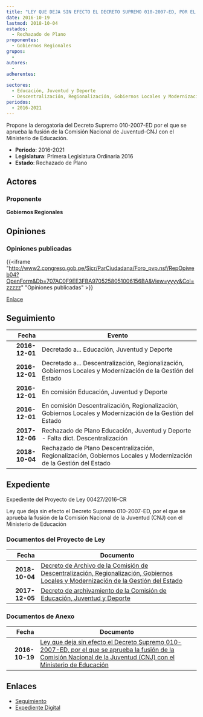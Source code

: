 ```yaml
---
title: "LEY QUE DEJA SIN EFECTO EL DECRETO SUPREMO 010-2007-ED, POR EL QUE SE APRUEBA LA FUSIÓN DE LA COMISIÓN NACIONAL DE LA JUVENTUD-CNJ CON EL MINISTERIO DE EDUCACIÓN."
date: 2016-10-19
lastmod: 2018-10-04
estados: 
  - Rechazado de Plano
proponentes: 
  - Gobiernos Regionales
grupos: 
  - 
autores: 
  - 
adherentes: 
  - 
sectores: 
  - Educación, Juventud y Deporte
  - Descentralización, Regionalización, Gobiernos Locales y Modernización de la Gestión del Estado
periodos: 
  - 2016-2021
---
```


Propone la derogatoria del Decreto Supremo 010-2007-ED por el que se aprueba la fusión de la Comisión Nacional de Juventud-CNJ con el Ministerio de Educación.

- **Periodo**: 2016-2021
- **Legislatura**: Primera Legislatura Ordinaria 2016
- **Estado**: Rechazado de Plano

## Actores

### Proponente

**Gobiernos Regionales**


## Opiniones

### Opiniones publicadas

{{<iframe "http://www2.congreso.gob.pe/Sicr/ParCiudadana/Foro_pvp.nsf/RepOpiweb04?OpenForm&Db=707AC0F9EE3FBA9705258051006156BA&View=yyyy&Col=zzzzz" "Opiniones publicadas" >}}

[Enlace](http://www2.congreso.gob.pe/Sicr/ParCiudadana/Foro_pvp.nsf/RepOpiweb04?OpenForm&Db=707AC0F9EE3FBA9705258051006156BA&View=yyyy&Col=zzzzz)

## Seguimiento

| Fecha | Evento |
|------:|--------|
| **2016-12-01** | Decretado a... Educación, Juventud y Deporte|
| **2016-12-01** | Decretado a... Descentralización, Regionalización, Gobiernos Locales y Modernización de la Gestión del Estado|
| **2016-12-01** | En comisión Educación, Juventud y Deporte|
| **2016-12-01** | En comisión Descentralización, Regionalización, Gobiernos Locales y Modernización de la Gestión del Estado|
| **2017-12-06** | Rechazado de Plano Educación, Juventud y Deporte - Falta dict. Descentralización|
| **2018-10-04** | Rechazado de Plano Descentralización, Regionalización, Gobiernos Locales y Modernización de la Gestión del Estado|


## Expediente

Expediente del Proyecto de Ley 00427/2016-CR

Ley que deja sin efecto el Decreto Supremo 010-2007-ED, por el que se aprueba la fusión de la Comisión Nacional de la Juventud (CNJ) con el Ministerio de Educación


### Documentos del Proyecto de Ley

| Fecha | Documento |
|------:|--------|
| **2018-10-04** | [Decreto de Archivo de la Comisión de Descentralización, Regionalización, Gobiernos Locales y Modernización de la Gestión del Estado](http://www.leyes.congreso.gob.pe/Documentos/2016_2021/Decretos/Archivamiento/DA0042720180104.PDF) |
| **2017-12-05** | [Decreto de archivamiento de la Comisión de Educación, Juventud y Deporte](http://www.leyes.congreso.gob.pe/Documentos/2016_2021/Decretos/Archivamiento/DA0042720171205.pdf) |

### Documentos de Anexo

| Fecha | Documento |
|------:|--------|
| **2016-10-19** | [Ley que deja sin efecto el Decreto Supremo 010-2007-ED, por el que se aprueba la fusión de la Comisión Nacional de la Juventud (CNJ) con el Ministerio de Educación](http://www.leyes.congreso.gob.pe/Documentos/2016_2021/Proyectos_de_Ley_y_de_Resoluciones_Legislativas/PL0042720161019.pdf) |

## Enlaces 

- [Seguimiento](http://www2.congreso.gob.pe/Sicr/TraDocEstProc/CLProLey2016.nsf/f7fff46988ca05b1052578e100829cc7/3e204f17fbf3d4d805258051005c9c1f?OpenDocument)
- [Expediente Digital](http://www2.congreso.gob.pehttp://www2.congreso.gob.pe/Sicr/TraDocEstProc/CLProLey2016.nsf/f7fff46988ca05b1052578e100829cc7/3e204f17fbf3d4d805258051005c9c1f?OpenDocument&Click=05257FB7005EB655.eb71d0cf91d8294e05256cdf006b5706/$Body/0.1C6C)
